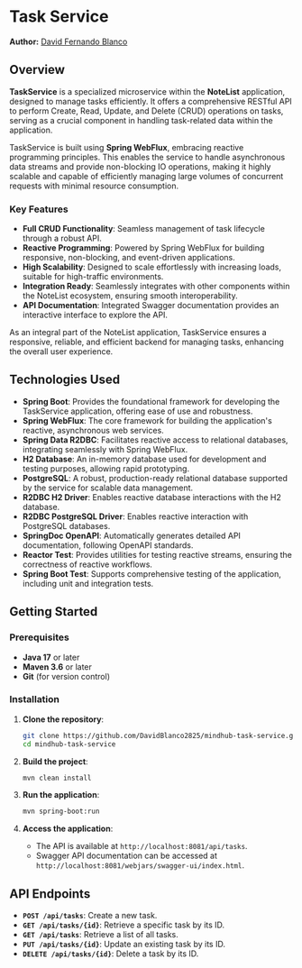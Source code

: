 # Task Service

**Author:** [David Fernando Blanco](https://github.com/DavidBlanco2825)

## Overview

**TaskService** is a specialized microservice within the **NoteList** application, designed to manage tasks efficiently. It offers a comprehensive RESTful API to perform Create, Read, Update, and Delete (CRUD) operations on tasks, serving as a crucial component in handling task-related data within the application.

TaskService is built using **Spring WebFlux**, embracing reactive programming principles. This enables the service to handle asynchronous data streams and provide non-blocking IO operations, making it highly scalable and capable of efficiently managing large volumes of concurrent requests with minimal resource consumption.

### Key Features

- **Full CRUD Functionality**: Seamless management of task lifecycle through a robust API.
- **Reactive Programming**: Powered by Spring WebFlux for building responsive, non-blocking, and event-driven applications.
- **High Scalability**: Designed to scale effortlessly with increasing loads, suitable for high-traffic environments.
- **Integration Ready**: Seamlessly integrates with other components within the NoteList ecosystem, ensuring smooth interoperability.
- **API Documentation**: Integrated Swagger documentation provides an interactive interface to explore the API.

As an integral part of the NoteList application, TaskService ensures a responsive, reliable, and efficient backend for managing tasks, enhancing the overall user experience.

## Technologies Used

- **Spring Boot**: Provides the foundational framework for developing the TaskService application, offering ease of use and robustness.
- **Spring WebFlux**: The core framework for building the application's reactive, asynchronous web services.
- **Spring Data R2DBC**: Facilitates reactive access to relational databases, integrating seamlessly with Spring WebFlux.
- **H2 Database**: An in-memory database used for development and testing purposes, allowing rapid prototyping.
- **PostgreSQL**: A robust, production-ready relational database supported by the service for scalable data management.
- **R2DBC H2 Driver**: Enables reactive database interactions with the H2 database.
- **R2DBC PostgreSQL Driver**: Enables reactive interaction with PostgreSQL databases.
- **SpringDoc OpenAPI**: Automatically generates detailed API documentation, following OpenAPI standards.
- **Reactor Test**: Provides utilities for testing reactive streams, ensuring the correctness of reactive workflows.
- **Spring Boot Test**: Supports comprehensive testing of the application, including unit and integration tests.

## Getting Started

### Prerequisites

- **Java 17** or later
- **Maven 3.6** or later
- **Git** (for version control)

### Installation

1. **Clone the repository**:
    ```bash
    git clone https://github.com/DavidBlanco2825/mindhub-task-service.git
    cd mindhub-task-service
    ```

2. **Build the project**:
    ```bash
    mvn clean install
    ```

3. **Run the application**:
    ```bash
    mvn spring-boot:run
    ```

4. **Access the application**:
    - The API is available at `http://localhost:8081/api/tasks`.
    - Swagger API documentation can be accessed at `http://localhost:8081/webjars/swagger-ui/index.html`.

## API Endpoints

- **`POST /api/tasks`**: Create a new task.
- **`GET /api/tasks/{id}`**: Retrieve a specific task by its ID.
- **`GET /api/tasks`**: Retrieve a list of all tasks.
- **`PUT /api/tasks/{id}`**: Update an existing task by its ID.
- **`DELETE /api/tasks/{id}`**: Delete a task by its ID.
